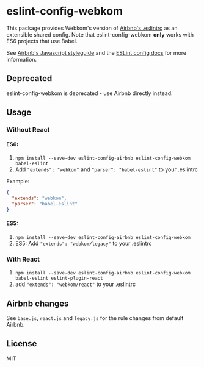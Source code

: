 # eslint-config-webkom

This package provides Webkom's version of
[Airbnb's .eslintrc](https://github.com/airbnb/javascript/)
as an extensible shared config. Note that eslint-config-webkom
**only** works with ES6 projects that use Babel.

See [Airbnb's Javascript styleguide](https://github.com/airbnb/javascript) and
the [ESLint config docs](http://eslint.org/docs/user-guide/configuring#extending-configuration-files)
for more information.

## Deprecated
eslint-config-webkom is deprecated - use Airbnb directly instead.

## Usage

### Without React

#### ES6:
1. `npm install --save-dev eslint-config-airbnb eslint-config-webkom babel-eslint`
2. Add `"extends": "webkom"` and `"parser": "babel-eslint"` to your .eslintrc

Example:
```json
{
  "extends": "webkom",
  "parser": "babel-eslint"
}
```

#### ES5:
1. `npm install --save-dev eslint-config-airbnb eslint-config-webkom`
2. ES5: Add `"extends": "webkom/legacy"` to your .eslintrc

### With React

1. `npm install --save-dev eslint-config-airbnb eslint-config-webkom babel-eslint eslint-plugin-react`
2. add `"extends": "webkom/react"` to your .eslintrc

## Airbnb changes
See `base.js`, `react.js` and `legacy.js` for the rule changes from
default Airbnb.

## License

MIT
